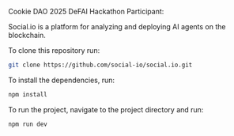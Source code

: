 Cookie DAO 2025 DeFAI Hackathon Participant:

Social.io is a platform for analyzing and deploying AI agents on the blockchain.

To clone this repository run:

```bash
git clone https://github.com/social-io/social.io.git
```

To install the dependencies, run:

```bash
npm install
```

To run the project, navigate to the project directory and run:

```bash
npm run dev
```


